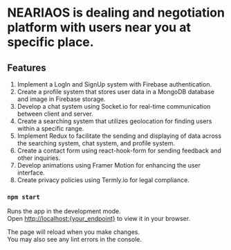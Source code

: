 # NEARIAOS is dealing and negotiation platform with users near you at specific place.

## Features
1. Implement a LogIn and SignUp system with Firebase authentication.
2. Create a profile system that stores user data in a MongoDB database and image in Firebase storage.
3. Develop a chat system using Socket.io for real-time communication between client and server.
4. Create a searching system that utilizes geolocation for finding users within a specific range.
5. Implement Redux to facilitate the sending and displaying of data across the searching system, chat system, and profile system.
6. Create a contact form using react-hook-form for sending feedback and other inquiries.
7. Develop animations using Framer Motion for enhancing the user interface.
8. Create privacy policies using Termly.io for legal compliance.

### `npm start`

Runs the app in the development mode.\
Open [http://localhost:{your_endpoint}](http://localhost:{your_endpoint}) to view it in your browser.

The page will reload when you make changes.\
You may also see any lint errors in the console.

